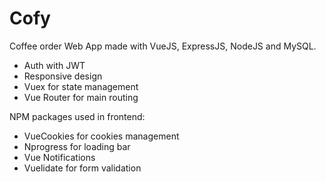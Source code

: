 # Cofy
Coffee order Web App made with VueJS, ExpressJS, NodeJS and MySQL.

* Auth with JWT
* Responsive design
* Vuex for state management
* Vue Router for main routing

NPM packages used in frontend:
* VueCookies for cookies management
* Nprogress for loading bar
* Vue Notifications
* Vuelidate for form validation
